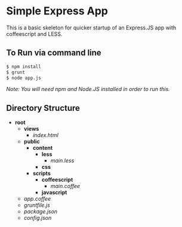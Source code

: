 # Simple Express App
This is a basic skeleton for quicker startup of an Express.JS app with coffeescript and LESS.


## To Run via command line
``` bash
$ npm install
$ grunt
$ node app.js
```

_*Note*: You will need npm and Node.JS installed in order to run this._


## Directory Structure
* **root**
  * **views**
    * _index.html_
  * **public**
    * **content**
      * **less**
        * _main.less_
      * **css**
    * **scripts**
      * **coffeescript**
        * _main.coffee_
      * **javascript**
  * _app.coffee_
  * _gruntfile.js_
  * _package.json_
  * _config.json_